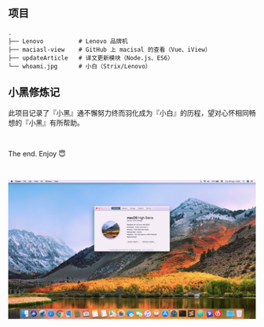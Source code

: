 ## 项目
```
.
├── Lenovo          # Lenovo 品牌机
├── maciasl-view    # GitHub 上 macisal 的查看（Vue、iView）
├── updateArticle   # 译文更新模块（Node.js、ES6）
└── whoami.jpg      # 小白（Strix/Lenovo）
```

## 小黑修炼记
此项目记录了『小黑』通不懈努力终而羽化成为『小白』的历程，望对心怀相同畅想的『小黑』有所帮助。

&nbsp;

The end. Enjoy :innocent:

&nbsp;

![whoami ^\_^](whoami.jpg)
